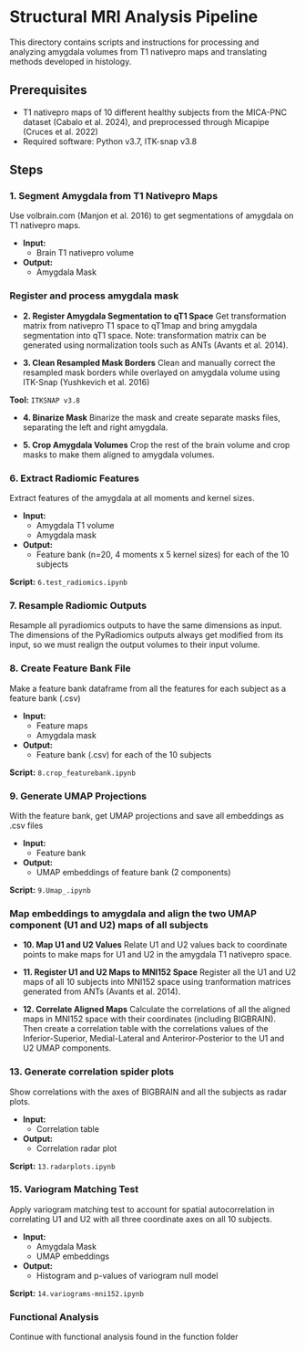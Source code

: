 # Structural MRI Analysis Pipeline

This directory contains scripts and instructions for processing and analyzing amygdala volumes from T1 nativepro maps and translating methods developed in histology.

## Prerequisites

- T1 nativepro maps of 10 different healthy subjects from the MICA-PNC dataset (Cabalo et al. 2024), and preprocessed through Micapipe (Cruces et al. 2022)
- Required software: Python v3.7, ITK-snap v3.8

## Steps

### 1. Segment Amygdala from T1 Nativepro Maps
Use volbrain.com (Manjon et al. 2016) to get segmentations of amygdala on T1 nativepro maps.

- **Input:** 
  - Brain T1 nativepro volume
- **Output:** 
  - Amygdala Mask

### Register and process amygdala mask

- **2. Register Amygdala Segmentation to qT1 Space**
Get transformation matrix from nativepro T1 space to qT1map and bring amygdala segmentation into qT1 space.
Note: transformation matrix can be generated using normalization tools such as ANTs (Avants et al. 2014).

- **3. Clean Resampled Mask Borders**
Clean and manually correct the resampled mask borders while overlayed on amygdala volume using ITK-Snap (Yushkevich et al. 2016)

**Tool:** `ITKSNAP v3.8`

- **4. Binarize Mask**
Binarize the mask and create separate masks files, separating the left and right amygdala.

- **5. Crop Amygdala Volumes**
Crop the rest of the brain volume and crop masks to make them aligned to amygdala volumes.

### 6. Extract Radiomic Features
Extract features of the amygdala at all moments and kernel sizes.

- **Input:** 
  - Amygdala T1 volume
  - Amygdala mask
- **Output:** 
  - Feature bank (n=20, 4 moments x 5 kernel sizes) for each of the 10 subjects

**Script:** `6.test_radiomics.ipynb`

### 7. Resample Radiomic Outputs
Resample all pyradiomics outputs to have the same dimensions as input. The dimensions of the PyRadiomics outputs always  get modified from its input, so we must realign the output volumes to their input volume.

### 8. Create Feature Bank File
Make a feature bank dataframe from all the features for each subject as a feature bank (.csv)

- **Input:**
  - Feature maps
  - Amygdala mask
- **Output:** 
  - Feature bank (.csv) for each of the 10 subjects

**Script:** `8.crop_featurebank.ipynb`

### 9. Generate UMAP Projections
With the feature bank, get UMAP projections and save all embeddings as .csv files

- **Input:** 
  - Feature bank
- **Output:** 
  - UMAP embeddings of feature bank (2 components)

**Script:** `9.Umap_.ipynb`

### Map embeddings to amygdala and align the two UMAP component (U1 and U2) maps of all subjects
- **10. Map U1 and U2 Values**
Relate U1 and U2 values back to coordinate points to make maps for U1 and U2 in the amygdala T1 nativepro space.

- **11. Register U1 and U2 Maps to MNI152 Space**
Register all the U1 and U2 maps of all 10 subjects into MNI152 space using tranformation matrices generated from ANTs  (Avants et al. 2014).

- **12. Correlate Aligned Maps**
Calculate the correlations of all the aligned maps in MNI152 space with their coordinates (including BIGBRAIN). Then create a correlation table with the correlations values of the Inferior-Superior, Medial-Lateral and Anteriror-Posterior to the U1 and U2 UMAP components.

### 13. Generate correlation spider plots
Show correlations with the axes of BIGBRAIN and all the subjects as radar plots.

- **Input:** 
  - Correlation table
- **Output:** 
  - Correlation radar plot

**Script:** `13.radarplots.ipynb`

### 15. Variogram Matching Test
Apply variogram matching test to account for spatial autocorrelation in correlating U1 and U2 with all three coordinate axes on all 10 subjects.

- **Input:** 
  - Amygdala Mask
  - UMAP embeddings
- **Output:** 
  - Histogram and p-values of variogram null model

**Script:** `14.variograms-mni152.ipynb`

### Functional Analysis
Continue with functional analysis found in the function folder

